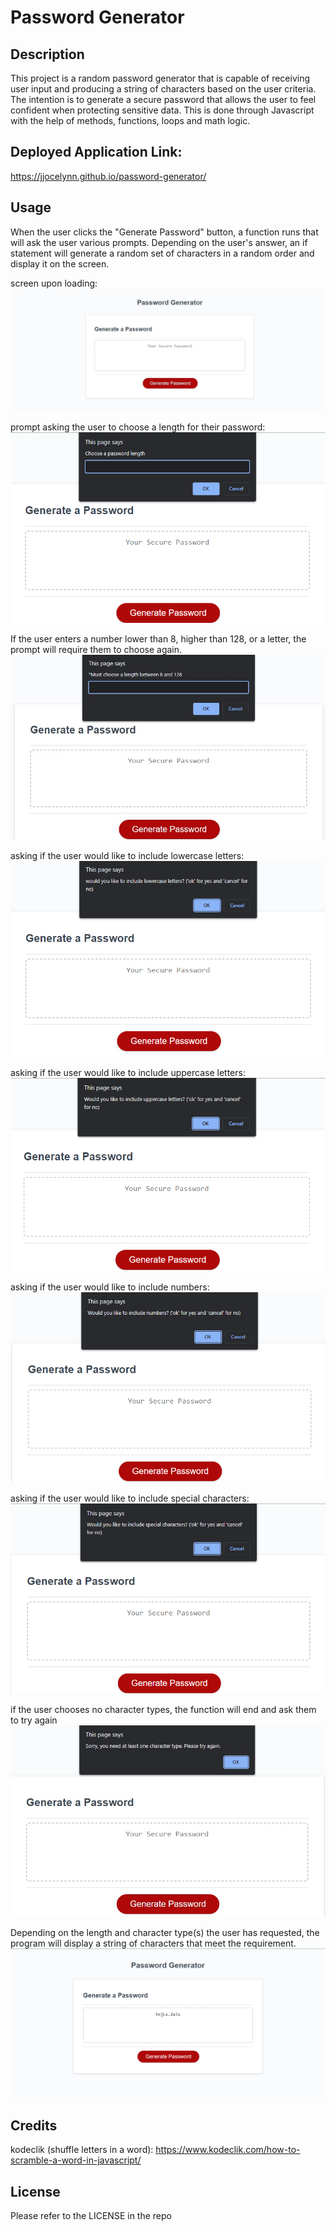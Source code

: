 # Password Generator

## Description

This project is a random password generator that is capable of receiving user input and producing a string of characters based on the user criteria. The intention is to generate a secure password that allows the user to feel confident when protecting sensitive data. This is done through Javascript with the help of methods, functions, loops and math logic.

## Deployed Application Link:

https://jjocelynn.github.io/password-generator/

## Usage

When the user clicks the "Generate Password" button, a function runs that will ask the user various prompts. Depending on the user's answer, an if statement will generate a random set of characters in a random order and display it on the screen.

screen upon loading:
![screen with a red "Generate Password" button](./assets/images/screen-upon-load.jpg)

prompt asking the user to choose a length for their password:
!["choose a password length" prompt](./assets/images/password-length-prompt.jpg)

If the user enters a number lower than 8, higher than 128, or a letter, the prompt will require them to choose again.
!["*Must choose a length between 8 and 128" prompt](./assets/images/password-length-requirements.jpg)

asking if the user would like to include lowercase letters:
![lowercase letter prompt](./assets/images/lowercase-letters-prompt.jpg)

asking if the user would like to include uppercase letters:
![uppercase letter prompt](./assets/images/uppercase-letters-prompt.jpg)

asking if the user would like to include numbers:
![numbers prompt](./assets/images/number-prompt.jpg)

asking if the user would like to include special characters:
![special characters prompt](./assets/images/special-character-prompt.jpg)

if the user chooses no character types, the function will end and ask them to try again
![asking the user to try again](./assets/images/no-character-types.jpg)

Depending on the length and character type(s) the user has requested, the program will display a string of characters that meet the requirement.
![screen with a random password displayed](./assets/images/generated-password.jpg)

## Credits

kodeclik (shuffle letters in a word): https://www.kodeclik.com/how-to-scramble-a-word-in-javascript/

## License

Please refer to the LICENSE in the repo
